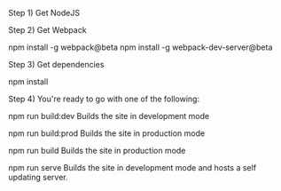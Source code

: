 Step 1) Get NodeJS

Step 2) Get Webpack

npm install -g webpack@beta
npm install -g webpack-dev-server@beta

Step 3) Get dependencies

npm install

Step 4) You're ready to go with one of the following:

npm run build:dev
Builds the site in development mode

npm run build:prod
Builds the site in production mode

npm run build
Builds the site in production mode

npm run serve
Builds the site in development mode and hosts a self updating server.